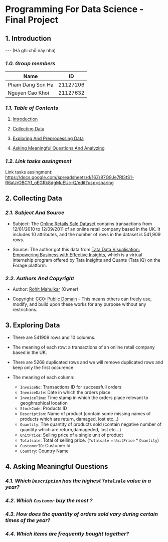 # Programming For Data Science - Final Project

## 1. Introduction
--- (Hà ghi chỗ này nha)

### _1.0. Group members_

| Name              | ID       |
|-------------------|----------|
| Pham Dang Son Ha  | 21127206 |
| Nguyen Cao Khoi   | 21127632 |

### _1.1. Table of Contents_

1. [Introduction](#1.-Introduction)

2. [Collecting Data](#2.-Collecting-Data)

3. [Exploring And Preprocessing Data](#3.-Exploring-And-Preprocessing-Data)

4. [Asking Meaningful Questions And Analyzing](#4-Asking-Meaningful-Questions-And-Analyzing)

### _1.2. Link tasks assingment_

Link tasks assingment: https://docs.google.com/spreadsheets/d/16Zr87G9Je7Rl3tS1-R6aUrOBCYf_oEGRk8dgMuEUc-Q/edit?usp=sharing

## 2. Collecting Data

### _2.1. Subject And Source_

-  Subject: The [Online Retails Sale Dataset](https://www.kaggle.com/datasets/rohitmahulkar/online-retails-sale-dataset/data?fbclid=IwAR073q0CYe_aoD5bjPNrycjMGsDoXCxytfm8p7WpWJTBH9XkqrOCrbV_LRU) contains transactions from 12/01/2010 to 12/09/2011 of an online retail company based in the UK. It includes 10 attributes, and the number of rows in the dataset is 541,909 rows.

- Source: The author got this data from [Tata Data Visualisation: Empowering Business with Effective Insights](https://www.theforage.com/simulations/tata/data-visualisation-p5xo), which is a virtual internship program offered by Tata Insights and Quants (Tata iQ) on the Forage platform.

### _2.2. Authors And Copyright_

- Author: [Rohit Mahulkar](https://www.kaggle.com/rohitmahulkar) (Owner)

- Copyright: [CC0: Public Domain](https://creativecommons.org/publicdomain/zero/1.0/) - This means others can freely use, modify, and build upon these works for any purpose without any restrictions.

## 3. Exploring Data

- There are 541909 rows and 10 columns.

- The meaning of each row: a transactions of an online retail company based in the UK. 

- There are 5268 duplicated rows and we will remove duplicated rows and keep only the first occurence

- The meaning of each column: 
    - `InvoiceNo`: Transactions ID for successfull orders
    - `InvoiceDate`: Date in which the orders place
    - `InvoiceTime`: Time stamp in which the orders place relevant to geoghraphical location
    - `StockCode`: Products ID
    - `Description`: Name of product (contain some missing names of products which are return, damaged, lost etc...)
    - `Quantity`: The quantity of products sold (contain negative number of quantity which are return,damageded, lost etc...)
    - `UnitPrice`: Selling price of a single unit of product
    - `Totalsale`: Total of selling price. (`Totalsale` = `UnitPrice` * `Quantity`)
    - `CustomerID`: Customer Id
    - `Country`: Country Name

## 4. Asking Meaningful Questions 

### _4.1. Which `Description` has the highest `Totalsale` value in a year?_

### _4.2. Which `Customer` buy the most ?_

### _4.3. How does the quantity of orders sold vary during certain times of the year?_

### _4.4. Which items are frequently bought together?_